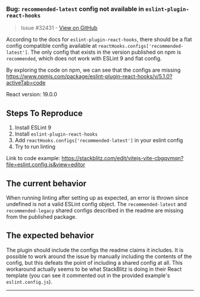 ### Bug: `recommended-latest` config not available in `eslint-plugin-react-hooks`

> Issue #32431 - [View on GitHub](https://github.com/facebook/react/issues/32431)

<!--
  Please provide a clear and concise description of what the bug is. Include
  screenshots if needed. Please test using the latest version of the relevant
  React packages to make sure your issue has not already been fixed.
-->
According to the docs for `eslint-plugin-react-hooks`, there should be a flat config compatible config available at `reactHooks.configs['recommended-latest']`. The only config that exists in the version published on npm is `recommended`, which does not work with ESLint 9 and flat config.

By exploring the code on npm, we can see that the configs are missing
https://www.npmjs.com/package/eslint-plugin-react-hooks/v/5.1.0?activeTab=code

React version: 19.0.0

## Steps To Reproduce

1. Install ESLint 9
2. Install `eslint-plugin-react-hooks`
3. Add `reactHooks.configs['recommended-latest']` in your eslint config
4. Try to run linting

<!--
  Your bug will get fixed much faster if we can run your code and it doesn't
  have dependencies other than React. Issues without reproduction steps or
  code examples may be immediately closed as not actionable.
-->

Link to code example: https://stackblitz.com/edit/vitejs-vite-cbgqvmqn?file=eslint.config.js&view=editor

<!--
  Please provide a CodeSandbox (https://codesandbox.io/s/new), a link to a
  repository on GitHub, or provide a minimal code example that reproduces the
  problem. You may provide a screenshot of the application if you think it is
  relevant to your bug report. Here are some tips for providing a minimal
  example: https://stackoverflow.com/help/mcve.
-->

## The current behavior

When running linting after setting up as expected, an error is thrown since undefined is not a valid ESLint config object. The `recommended-latest` and `recommended-legacy` shared configs described in the readme are missing from the published package.

## The expected behavior

The plugin should include the configs the readme claims it includes. It is possible to work around the issue by manually including the contents of the config, but this defeats the point of including a shared config at all. This workaround actually seems to be what StackBlitz is doing in their React template (you can see it commented out in the provided example's `eslint.config.js`).


---

